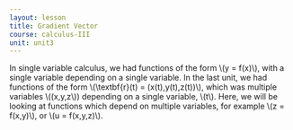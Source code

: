 ```yaml
---
layout: lesson
title: Gradient Vector
course: calculus-III
unit: unit3
---
```


In single variable calculus, we had functions of the form \\(y = f(x)\\), with a single variable depending on a single variable. In the last unit, we had functions of the form \\(\textbf{r}(t) = (x(t),y(t),z(t))\\), which was multiple variables \\((x,y,z\\)) depending on a single variable, \\(t\\). Here, we will be looking at functions which depend on multiple variables, for example \\(z = f(x,y)\\), or \\(u = f(x,y,z)\\). 


